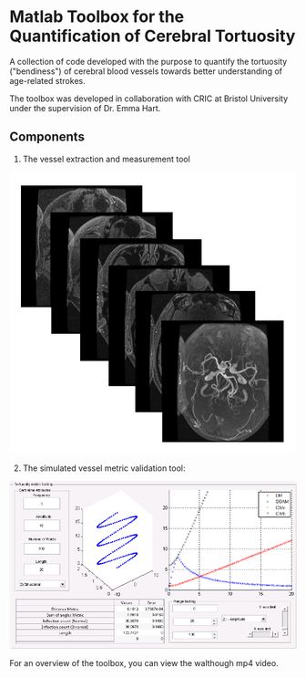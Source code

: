 # Matlab Toolbox for the Quantification of Cerebral Tortuosity

A collection of code developed with the purpose to quantify the tortuosity ("bendiness") of cerebral blood vessels towards better understanding of age-related strokes.

The toolbox was developed in collaboration with CRIC at Bristol University under the supervision of Dr. Emma Hart.

## Components

1. The vessel extraction and measurement tool

![Tool1](./Tortuosity%20Paper%20Images/Figure_1.jpg)

2. The simulated vessel metric validation tool:

![Tool](./Tortuosity%20Paper%20Images/Figure_4.jpg)

For an overview of the toolbox, you can view the walthough mp4 video.
